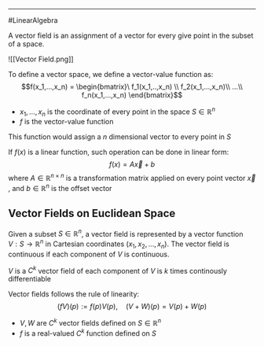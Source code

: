 ----
#LinearAlgebra 

A vector field is an assignment of a vector for every give point in the subset of a space. 

![[Vector Field.png]]

To define a vector space, we define a vector-value function as:
$$f(x_1,...,x_n) = \begin{bmatrix}\
f_1(x_1,..,x_n) \\
f_2(x_1,...,x_n)\\
...\\
f_n(x_1,...,x_n)
\end{bmatrix}$$
- $x_1,...,x_n$ is the coordinate of every point in the space $S \in \mathbb{R}^n$
- $f$ is the vector-value function

This function would assign a $n$ dimensional vector to every point in $S$

If $f(x)$ is a linear function, such operation can be done in linear form:
$$f(x) = A\vec{x} + b$$
where $A \in \mathbb{R}^{n \times n}$ is a transformation matrix applied on every point vector $\vec{x}$ , and $b \in \mathbb{R}^n$ is the offset vector

## Vector Fields on Euclidean Space

Given a subset $S \in \mathbb{R}^n$, a vector field is represented by a vector function $V:S\rightarrow \mathbb{R}^n$ in Cartesian coordinates ($x_1,x_2,...,x_n$). The vector field is continuous if each component of $V$ is continuous. 

$V$ is a $C^k$ vector field of each component of $V$ is $k$ times continously differentiable

Vector fields follows the rule of linearity:
$$(fV)(p) := f(p)V(p), \quad (V+W)(p) = V(p) + W(p)$$
- $V,W$ are $C^k$ vector fields defined on $S \in \mathbb{R}^n$ 
- $f$ is a real-valued $C^k$ function defined on $S$ 

